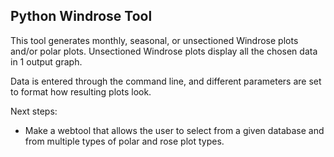 ## Python Windrose Tool

This tool generates monthly, seasonal, or unsectioned Windrose plots and/or polar plots. Unsectioned Windrose plots display all the chosen data in 1 output graph.

Data is entered through the command line, and different parameters are set to format how resulting plots look.

Next steps:

- Make a webtool that allows the user to select from a given database and from multiple types of polar and rose plot types.